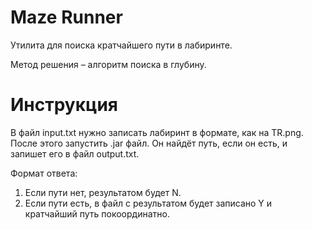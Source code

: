 # Maze Runner
Утилита для поиска кратчайшего пути в лабиринте.

Метод решения – алгоритм поиска в глубину.

# Инструкция
В файл input.txt нужно записать лабиринт в формате, как на TR.png. После этого запустить .jar файл. Он найдёт путь, если он есть, и запишет его в файл output.txt.

Формат ответа:
1. Если пути нет, результатом будет N.
2. Если пути есть, в файл с результатом будет записано Y и кратчайший путь покоординатно.
